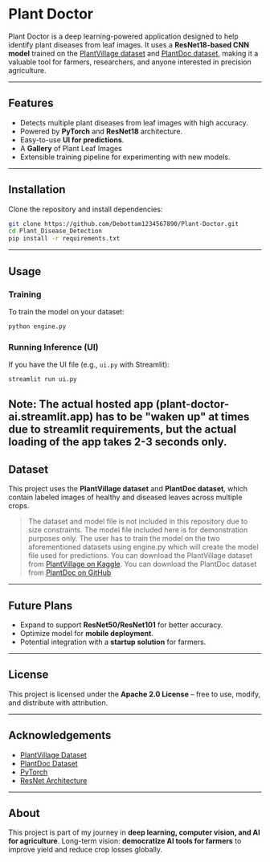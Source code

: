 # Plant Doctor

Plant Doctor is a deep learning-powered application designed to help identify plant diseases from leaf images.
It uses a **ResNet18-based CNN model** trained on the [PlantVillage dataset](https://www.tensorflow.org/datasets/catalog/plant_village) and [PlantDoc dataset](https://github.com/pratikkayal/PlantDoc-Dataset), making it a valuable tool for farmers, researchers, and anyone interested in precision agriculture.

---

## Features

* Detects multiple plant diseases from leaf images with high accuracy.
* Powered by **PyTorch** and **ResNet18** architecture.
* Easy-to-use **UI for predictions**.
* A **Gallery** of Plant Leaf Images
* Extensible training pipeline for experimenting with new models.

---

## Installation

Clone the repository and install dependencies:

```bash
git clone https://github.com/Debottam1234567890/Plant-Doctor.git
cd Plant_Disease_Detection
pip install -r requirements.txt
```

---

## Usage

### Training

To train the model on your dataset:

```bash
python engine.py
```

### Running Inference (UI)

If you have the UI file (e.g., `ui.py` with Streamlit):

```bash
streamlit run ui.py
```
Note: The actual hosted app (plant-doctor-ai.streamlit.app) has to be "waken up" at times due to streamlit requirements, but the actual loading of the app takes 2-3 seconds only.
---

## Dataset

This project uses the **PlantVillage dataset** and **PlantDoc dataset**, which contain labeled images of healthy and diseased leaves across multiple crops.

> The dataset and model file is not included in this repository due to size constraints. The model file included here is for demonstration purposes only. The user has to train the model on the two aforementioned datasets using engine.py which will create the model file used for predictions.
> You can download the PlantVillage dataset from [PlantVillage on Kaggle](https://www.kaggle.com/datasets/abdallahalidev/plantvillage-dataset).
> You can download the PlantDoc dataset from [PlantDoc on GitHub](https://github.com/pratikkayal/PlantDoc-Dataset)

---

## Future Plans

* Expand to support **ResNet50/ResNet101** for better accuracy.
* Optimize model for **mobile deployment**.
* Potential integration with a **startup solution** for farmers.

---

## License

This project is licensed under the **Apache 2.0 License** – free to use, modify, and distribute with attribution.

---

## Acknowledgements

* [PlantVillage Dataset](https://plantvillage.psu.edu/)
* [PlantDoc Dataset](https://github.com/pratikkayal/PlantDoc-Dataset)
* [PyTorch](https://pytorch.org/)
* [ResNet Architecture](https://arxiv.org/abs/1512.03385)

---

## About

This project is part of my journey in **deep learning, computer vision, and AI for agriculture**.
Long-term vision: **democratize AI tools for farmers** to improve yield and reduce crop losses globally.
